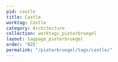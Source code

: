 ```yaml
---
pid: castle
title: Castle
worktag: Castle
category: Architecture
collection: worktags_pieterbruegel
layout: tagpage_pieterbruegel
order: '025'
permalink: "/pieterbruegel/tags/castle/"
---
```

